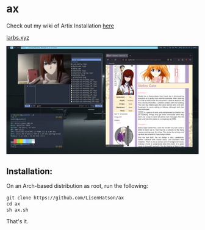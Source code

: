ax
===

Check out my wiki of Artix Installation [here](https://github.com/LisenHatson/ax/wiki)

[larbs.xyz](https://larbs.xyz)

![show](./oo.png)

## Installation:

On an Arch-based distribution as root, run the following:

```
git clone https://github.com/LisenHatson/ax
cd ax
sh ax.sh
```

That's it.
